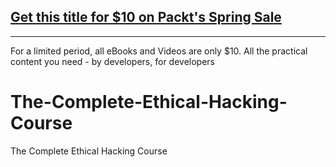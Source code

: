 ## [Get this title for $10 on Packt's Spring Sale](https://www.packt.com/V15317?utm_source=github&utm_medium=packt-github-repo&utm_campaign=spring_10_dollar_2022)
-----
For a limited period, all eBooks and Videos are only $10. All the practical content you need \- by developers, for developers

# The-Complete-Ethical-Hacking-Course
The Complete Ethical Hacking Course
